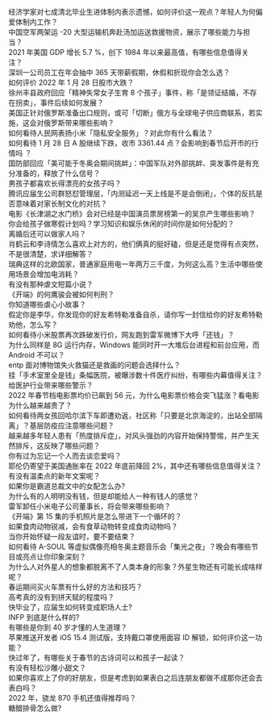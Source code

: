 经济学家对七成清北毕业生进体制内表示遗憾，如何评价这一观点？年轻人为何偏爱体制内工作？  
中国空军两架运 -20 大型运输机奔赴汤加运送救援物资，展示了哪些能力与担当？  
2021 年美国 GDP 增长 5.7 %，创下 1984 年以来最高值，有哪些信息值得关注？  
深圳一公司员工在年会抽中 365 天带薪假期，休假和折现你会怎么选？  
如何评价 2022 年 1 月 28 日股市大跌？  
徐州丰县政府回应「精神失常女子生育 8 个孩子」事件，称「是领证结婚，不存在拐卖」，事件后续如何发展？  
美国正针对俄罗斯准备出口规则，或可「切断」俄方与全球电子供应商联系，若实施，这会对俄罗斯带来哪些影响？  
如何看待人民网表扬小米「隐私安全服务」？对此你有什么看法？  
如何看待 1 月 28 日 A 股继续下跌，收市 3361.44 点？会影响到春节后开市的行情吗 ？  
国防部回应「美可能于冬奥会期间挑衅」：中国军队对外部挑衅、突发事件是有充分准备的，释放了什么信号？  
男孩子都喜欢长得漂亮的女孩子吗？  
腾讯应届生公司群怒怼管理层，「内测延迟一天上线是不是会倒闭」，个体的反抗是否意味着对家长制文化的对抗？  
电影《长津湖之水门桥》会对已经是中国演员票房榜第一的吴京产生哪些影响？  
你会给孩子做寒假计划吗？学习知识和娱乐休闲的时间你是如何分配的？  
离婚后还可以做家人吗？  
肖鹤云和李诗情怎么喜欢上对方的，他们俩真的挺好磕，但是还是觉得有点突然，不是很清楚，求详细解答？  
瑞典这样的北欧国家，普通家庭用电一年两万三千度，为何这么高？生活中哪些使用场景会增加电消耗？  
有没有那种虐文短篇小说？  
《开端》的何鹰骏会被如何判刑？  
你知道哪些虐心小故事？  
假定你是李华，你发现你的好友希特勒准备自杀，请你写一封信给你的好友希特勒劝他，怎么写？  
如何看待小米股票再次跌破发行价，网友跑到雷军微博下大呼「还钱」？  
为什么同样是 8G 运行内存，Windows 能同时开一大堆后台进程和前台应用，而 Android 不可以？  
entp 面对博物馆失火救猫还是救画的问题会选择什么？  
挂「手术室里全是钱」条幅医院，被曝涉数十件医疗纠纷，有哪些内幕值得关注？给医护行业带来哪些警示？  
2022 年春节档电影票均价已飙到 56 元，为什么电影票价格会突飞猛涨？看电影为什么越来越贵了？  
如何看待两女孩回哈尔滨下车即遭劝返，社区称「只要是北京海淀的，出站全部隔离」？基层防疫应注意哪些问题？  
越来越多年轻人患有「热度排斥症」，对风头强劲的内容开始保持警惕，并产生天然排斥，这反映了哪些问题？  
你有过为忘记一个人而去谈恋爱吗？  
耶伦仍寄望于美国通胀率在 2022 年底前降回 2%，其中还有哪些信息值得关注？  
有没有温柔点的新年文案呢？  
如果你是霸道总裁文中的女配怎么办?  
为什么有的人明明没有钱，但是却能给人一种有钱人的感觉？  
雷军卸任小米电子公司董事长，将会带来哪些影响？  
《开端》第 15 集的手机照片是怎么带进下一个循环的？  
如果食肉动物锐减，会有食草动物转变成食肉动物吗？  
当你开始怀疑一段友谊时，要不要结束？  
如何看待 A-SOUL 等虚拟偶像亮相冬奥主题音乐会「集光之夜」？晚会有哪些节目或亮点让你印象深刻？  
为什么人对外星人的想象都脱离不了人类本身的形象？外星生物还有可能长成啥样呢？  
春运期间买火车票有什么好的方法和技巧？  
高考真的没有到拼天赋的程度吗？  
快毕业了，应届生如何转变成职场人士?  
INFP 到底是什么样的?  
有哪些是你到 40 岁才懂的人生道理？  
苹果推送开发者 iOS 15.4 测试版，支持戴口罩使用面容 ID 解锁，如何评价这一功能？  
快过年了，有哪些关于春节的古诗词可以和孩子一起读？  
有没有轻松沙雕小甜文？  
如果你喜欢上了你的好朋友，但是考虑到如果表白之后连朋友都做不成那你还会去表白吗？  
2022 年，骁龙 870 手机还值得推荐吗？  
糖醋排骨怎么做?  
